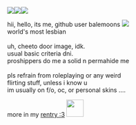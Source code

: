 <img src="https://chiprevvington.neocities.org/images/blinkiesCafe-RG.gif"><img src="https://chiprevvington.neocities.org/images/funhoard/wilardoblinkie3.gif"><img src="https://chiprevvington.neocities.org/images/funhoard/wilardoblinkie1.gif">


hii, hello, its me, github user balemoons <img src="https://gifcity.carrd.co/assets/images/gallery136/6883522e.gif?v=dc8076d6">
<br>
world's most lesbian
<br><br>
uh, cheeto door image, idk.
<br>
usual basic criteria dni.
<br>
proshippers do me a solid n permahide me
<br><br>
pls refrain from roleplaying or any weird
<br>
flirting stuff, unless i know u
<br>
im usually on f/o, oc, or
personal skins ....

more in my <a href="https://rentry.org/powderpaws">rentry :3</a>
<img src="https://chiprevvington.neocities.org/images/mitypet.gif" height=40px>
<!--
i really liked it when github user balemoons said its balemooning time and balemooned all over the place?
-->
